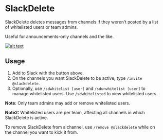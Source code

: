 # SlackDelete
SlackDelete deletes messages from channels if they weren't posted by a list of whitelisted users or team admins.


Useful for announcements-only channels and the like.

[![alt text](https://platform.slack-edge.com/img/add_to_slack.png)](https://slack.com/oauth/authorize?scope=commands,bot,channels:read,chat:write:bot&client_id=19729314800.77855559317)

## Usage

1. Add to Slack with the button above.
2. On the channels you want SlackDelete to be active, type `/invite @slackdelete`.
3. Optionally, use `/sdwhitelist [user]` and `/sdunwhitelist [user]` to manage whitelisted users. Use `/sdwhitelisted` to
view whitelisted users.

**Note:** Only team admins may add or remove whitelisted users.

**Note2:** Whitelisted users are per team, affecting all channels in which SlackDelete is active.

To remove SlackDelete from a channel, use `/remove @slackdelete` while on the channel you want to kick it from.